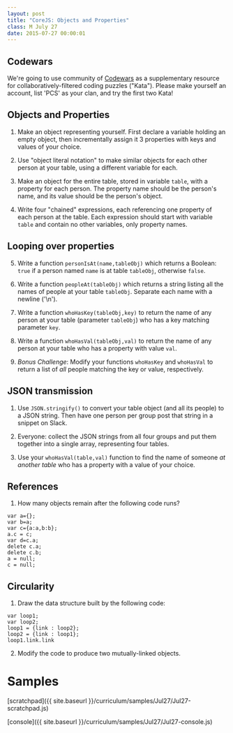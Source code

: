 ```yaml
---
layout: post
title: "CoreJS: Objects and Properties"
class: M July 27
date: 2015-07-27 00:00:01
---
```


## Codewars

We're going to use community of [Codewars](http://www.codewars.com/r/sqAU2Q) as a supplementary resource for collaboratively-filtered coding puzzles ("Kata").  Please make yourself an account, list 'PCS' as your clan, and try the first two Kata!

## Objects and Properties

1. Make an object representing yourself.  First declare a variable holding an empty object, then incrementally assign it 3 properties with keys and values of your choice.

2. Use "object literal notation" to make similar objects for each other person at your table, using a different variable for each.

3. Make an object for the entire table, stored in variable `table`, with a property for each person.  The property name should be the person's name, and its value should be the person's object.

4. Write four "chained" expressions, each referencing one property of each person at the table.  Each expression should start with variable `table` and contain no other variables, only property names.

## Looping over properties

5. Write a function `personIsAt(name,tableObj)` which returns a Boolean: `true` if a person named `name` is at table `tableObj`, otherwise `false`.

6. Write a function `peopleAt(tableObj)` which returns a string listing all the names of people at your table `tableObj`.  Separate each name with a newline ('\n').

7. Write a function `whoHasKey(tableObj,key)` to return the name of any person at your table (parameter `tableObj`) who has a key matching parameter `key`.

8. Write a function `whoHasVal(tableObj,val)` to return the name of any person at your table who has a property with value `val`.

9. *Bonus Challenge*: Modify your functions `whoHasKey` and `whoHasVal` to return a list of _all_ people matching the key or value, respectively.

## JSON transmission

1. Use `JSON.stringify()` to convert your table object (and all its people) to a JSON string.  Then have one person per group post that string in a snippet on Slack.

2. Everyone: collect the JSON strings from all four groups and put them together into a single array, representing four tables.

3. Use your `whoHasVal(table,val)` function to find the name of someone _at another table_ who has a property with a value of your choice.


## References

1. How many objects remain after the following code runs?

```
var a={};
var b=a;
var c={a:a,b:b};
a.c = c;
var d=c.a;
delete c.a;
delete c.b;
a = null;
c = null;
```

## Circularity

1.  Draw the data structure built by the following code:

```
var loop1;
var loop2;
loop1 = {link : loop2};
loop2 = {link : loop1};
loop1.link.link
```

2.  Modify the code to produce two mutually-linked objects.

# Samples

[scratchpad]({{ site.baseurl }}/curriculum/samples/Jul27/Jul27-scratchpad.js)

[console]({{ site.baseurl }}/curriculum/samples/Jul27/Jul27-console.js)
